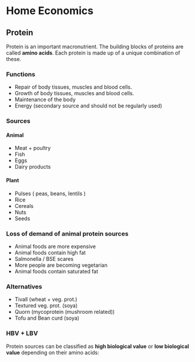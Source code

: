 # Home Economics

## Protein

Protein is an important macronutrient. The building blocks of proteins are called **amino acids**. Each protein is made up of a unique combination of these.

### Functions
- Repair of body tissues, muscles and blood cells.
- Growth of body tissues, muscles and blood cells.
- Maintenance of the body
- Energy (secondary source and should not be regularly used)
### Sources
#### Animal
- Meat + poultry
- Fish
- Eggs
- Dairy products
#### Plant
- Pulses ( peas, beans, lentils )
- Rice
- Cereals
- Nuts
- Seeds

### Loss of demand of animal protein sources
- Animal foods are more expensive
- Animal foods contain high fat
- Salmonella / BSE scares
- More people are becoming vegetarian
- Animal foods contain saturated fat

### Alternatives
- Tivall (wheat + veg. prot.)
- Textured veg. prot. (soya)
- Quorn (mycoprotein (mushroom related))
- Tofu and Bean curd (soya)

### HBV + LBV
Protein sources can be classified as **high biological value** or **low biological value** depending on their amino acids:
